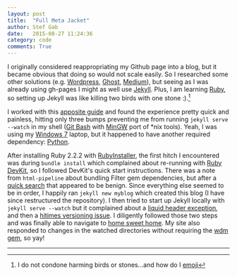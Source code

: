 ```yaml
---
layout: post
title:  "Full Meta Jacket"
author: Stef Gab
date:   2015-08-27 11:24:36
category: code
comments: True
---
```


I originally considered reappropriating my Github page into a blog, but it became obvious that doing so would not scale easily. So I researched some other solutions (e.g. [Wordpress][wp], [Ghost][ghost], [Medium][medium]), but seeing as I was already using gh-pages I might as well use [Jekyll][jekyll]. Plus, I am learning [Ruby][ruby], so setting up Jekyll was like killing two birds with one stone :).[^1]

I worked with this [apposite guide][gospel] and found the experience pretty quick and painless, hitting only three bumps preventing me from running `jekyll serve --watch` in my shell ([Git Bash][win-git] with [MinGW][MinGW] port of *nix tools). Yeah, I was using my [Windows 7][windows] laptop, but it happened to have another required dependency: [Python][python].

After installing Ruby 2.2.2 with [RubyInstaller][windowspls], the first hitch I encountered was during `bundle install` which complained about re-running with [Ruby DevKit][devkit], so I followed DevKit's quick start instructions. There was a note from `html-pipeline` about bundling Filter gem dependencies, but after a [quick search][so] that appeared to be benign. Since everything else seemed to be in order, I happily ran `jekyll new myblog` which created this blog (I have since restructured the repository). I then tried to start up Jekyll locally with `jekyll serve --watch` but it complained about a [liquid header exception][team-liquid], and then a [hitimes versioning issue][420times]. I diligently followed those two steps and was finally able to navigate to [home sweet home][home]. My site also responded to changes in the watched directories without requiring the [wdm gem][wdm-stuff], so yay!

---

[^1]: I do not condone harming birds or stones...and how do I [emoji][emoji]

[wp]: https://wordpress.com/
[ghost]: https://ghost.org/
[medium]: https://medium.com/
[jekyll]: http://jekyllrb.com/
[ruby]: https://www.ruby-lang.org/en/
[mingw]: http://www.mingw.org/
[windows]: http://jekyllrb.com/docs/windows/
[python]: https://www.python.org/
[windowspls]: http://rubyinstaller.org/
[win-git]: https://git-for-windows.github.io/
[gospel]: https://help.github.com/articles/using-jekyll-with-pages/
[devkit]: https://github.com/oneclick/rubyinstaller/wiki/Development-Kit
[so]: http://stackoverflow.com/q/30590838
[team-liquid]: https://talk.jekyllrb.com/t/liquid-exception-failed-to-get-header/752
[420times]: http://stackoverflow.com/a/28998745
[home]: http://localhost:4000/
[wdm-stuff]: http://jekyll-windows.juthilo.com/4-wdm-gem/
[emoji]: https://github.com/yihangho/emoji-for-jekyll
